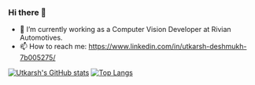 ### Hi there 👋

- 🔭 I’m currently working as a Computer Vision Developer at Rivian Automotives.
- 📫 How to reach me: https://www.linkedin.com/in/utkarsh-deshmukh-7b005275/


[![Utkarsh's GitHub stats](https://github-readme-stats.vercel.app/api?username=utkarsh-deshmukh&theme=dracula&rank_icon=github)]()
[![Top Langs](https://github-readme-stats.vercel.app/api/top-langs/?username=utkarsh-deshmukh&layout=donut)]()
